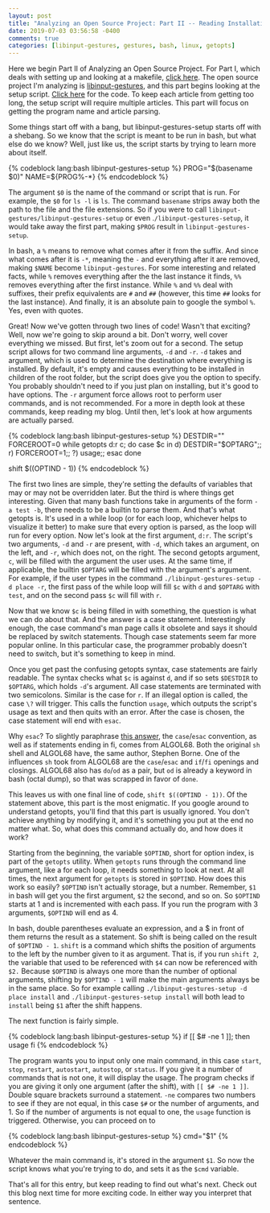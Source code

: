 ```yaml
---
layout: post
title: "Analyzing an Open Source Project: Part II -- Reading Installation Script Arguments"
date: 2019-07-03 03:56:58 -0400
comments: true
categories: [libinput-gestures, gestures, bash, linux, getopts]
---
```

Here we begin Part II of Analyzing an Open Source Project. For Part I, which deals with setting up and looking at a makefile, [click here](/blog/2019/06/22/how-do-linux-gestures-work-part-i-before-you-install/). The open source project I'm analyzing is [libinput-gestures](https://github.com/bulletmark/libinput-gestures), and this part begins looking at the setup script. [Click here](https://github.com/bulletmark/libinput-gestures/blob/master/libinput-gestures-setup) for the code. To keep each article from getting too long, the setup script will require multiple articles. This part will focus on getting the program name and article parsing.

Some things start off with a bang, but libinput-gestures-setup starts off with a shebang. So we know that the script is meant to be run in bash, but what else do we know? Well, just like us, the script starts by trying to learn more about itself.

{% codeblock lang:bash libinput-gestures-setup %}
PROG="$(basename $0)"
NAME=${PROG%-*}
{% endcodeblock %}

The argument `$0` is the name of the command or script that is run. For example, the `$0` for `ls -l` is `ls`. The command `basename` strips away both the path to the file and the file extensions. So if you were to call `libinput-gestures/libinput-gestures-setup` or even .`/libinput-gestures-setup`, it would take away the first part, making `$PROG` result in `libinput-gestures-setup`.

In bash, a `%` means to remove what comes after it from the suffix. And since what comes after it is `-*`, meaning the `-` and everything after it are removed, making `$NAME` become `libinput-gestures`. For some interesting and related facts, while `%` removes everything after the the last instance it finds, `%%` removes everything after the first instance. While `%` and `%%` deal with suffixes, their prefix equivalents are `#` and `##` (however, this time `##` looks for the last instance). And finally, it is an absolute pain to google the symbol `%`. Yes, even with quotes.

Great! Now we've gotten through two lines of code! Wasn't that exciting? Well, now we're going to skip around a bit. Don't worry, well cover everything we missed. But first, let's zoom out for a second. The setup script allows for two command line arguments, `-d` and `-r`. `-d` takes and argument, which is used to determine the destination where everything is installed. By default, it's empty and causes everything to be installed in children of the root folder, but the script does give you the option to specify. You probably shouldn't need to if you just plan on installing, but it's good to have options. The `-r` argument force allows root to perform user commands, and is not recommended. For a more in depth look at these commands, keep reading my blog. Until then, let's look at how arguments are actually parsed.

{% codeblock lang:bash libinput-gestures-setup %}
DESTDIR=""
FORCEROOT=0
while getopts d:r c; do
    case $c in
    d) DESTDIR="$OPTARG";;
    r) FORCEROOT=1;;
    \?) usage;;
    esac
done

shift $((OPTIND - 1))
{% endcodeblock %}

The first two lines are simple, they're setting the defaults of variables that may or may not be overridden later. But the third is where things get interesting. Given that many bash functions take in arguments of the form `-a test -b`, there needs to be a builtin to parse them. And that's what getopts is. It's used in a while loop (or for each loop, whichever helps to visualize it better) to make sure that every option is parsed, as the loop will run for every option. Now let's look at the first argument, `d:r`. The script's two arguments, `-d` and `-r` are present, with `-d`, which takes an argument, on the left, and `-r`, which does not, on the right. The second getopts argument, `c`, will be filled with the argument the user uses. At the same time, if applicable, the builtin `$OPTARG` will be filled with the argument's argument. For example, if the user types in the command `./libinput-gestures-setup -d place -r`, the first pass of the while loop will fill `$c` with `d` and `$OPTARG` with `test`, and on the second pass `$c` will fill with `r`.

Now that we know `$c` is being filled in with something, the question is what we can do about that. And the answer is a case statement. Interestingly enough, the case command's man page calls it obsolete and says it should be replaced by switch statements. Though case statements seem far more popular online. In this particular case, the programmer probably doesn't need to switch, but it's something to keep in mind.

Once you get past the confusing getopts syntax, case statements are fairly readable. The syntax checks what `$c` is against `d`, and if so sets `$DESTDIR` to `$OPTARG`, which holds `-d`'s argument. All case statements are terminated with two semicolons. Similar is the case for `r`. If an illegal option is called, the case `\?` will trigger. This calls the function `usage`, which outputs the script's usage as text and then quits with an error. After the case is chosen, the case statement will end with `esac`.

Why `esac`? To slightly paraphrase [this answer](https://unix.stackexchange.com/a/256175), the `case`/`esac` convention, as well as if statements ending in fi, comes from ALGOL68. Both the original `sh` shell and ALGOL68 have, the same author, Stephen Borne. One of the influences `sh` took from ALGOL68 are the `case`/`esac` and `if`/`fi` openings and closings. ALGOL68 also has `do`/`od` as a pair, but `od` is already a keyword in bash (octal dump), so that was scrapped in favor of `done`.

This leaves us with one final line of code, `shift $((OPTIND - 1))`. Of the statement above, this part is the most enigmatic. If you google around to understand getopts, you'll find that this part is usually ignored. You don't achieve anything by modifying it, and it's something you put at the end no matter what. So, what does this command actually do, and how does it work?

Starting from the beginning, the variable `$OPTIND`, short for option index, is part of the `getopts` utility. When `getopts` runs through the command line argument, like a for each loop, it needs something to look at next. At all times, the next argument for `getopts` is stored in `$OPTIND`. How does this work so easily? `$OPTIND` isn't actually storage, but a number. Remember, `$1` in bash will get you the first argument, `$2` the second, and so on. So `$OPTIND` starts at 1 and is incremented with each pass. If you run the program with 3 arguments, `$OPTIND` will end as 4.

In bash, double parentheses evaluate an expression, and a $ in front of them returns the result as a statement. So shift is being called on the result of `$OPTIND - 1`. `shift` is a command which shifts the position of arguments to the left by the number given to it as argument. That is, if you run `shift 2`, the variable that used to be referenced with `$4` can now be referenced with `$2.` Because `$OPTIND` is always one more than the number of optional arguments, shifting by `$OPTIND - 1` will make the main arguments always be in the same place. So for example calling `./libinput-gestures-setup -d place install` and `./libinput-gestures-setup install` will both lead to `install` being `$1` after the shift happens.

The next function is fairly simple.

{% codeblock lang:bash libinput-gestures-setup %}
if [[ $# -ne 1 ]]; then
    usage
fi
{% endcodeblock %}

The program wants you to input only one main command, in this case `start`, `stop`, `restart`, `autostart`, `autostop`, or `status`. If you give it a number of commands that is not one, it will display the usage. The program checks if you are giving it only one argument (after the shift), with `[[ $# -ne 1 ]]`. Double square brackets surround a statement. `-ne` compares two numbers to see if they are not equal, in this case `$#` or the number of arguments, and 1. So if the number of arguments is not equal to one, the `usage` function is triggered. Otherwise, you can proceed on to

{% codeblock lang:bash libinput-gestures-setup %}
cmd="$1"
{% endcodeblock %}

Whatever the main command is, it's stored in the argument `$1`. So now the script knows what you're trying to do, and sets it as the `$cmd` variable.

That's all for this entry, but keep reading to find out what's next. Check out this blog next time for more exciting code. In either way you interpret that sentence.
